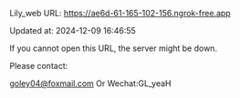 Lily_web URL: https://ae6d-61-165-102-156.ngrok-free.app

Updated at: 2024-12-09 16:46:55

If you cannot open this URL, the server might be down.

Please contact: 

goley04@foxmail.com Or Wechat:GL_yeaH
